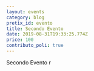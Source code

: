 ```yaml
---
layout: events
category: blog
pretix_id: evento
title: Secondo Evento
date: 2019-08-31T19:33:25.774Z
price: 100
contributo_poli: true
---
```

Secondo Evento
r
